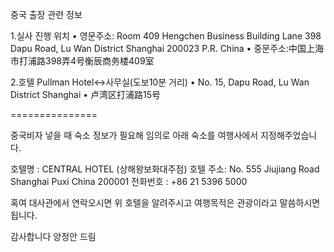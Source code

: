 중국 출장 관련 정보


1.실사 진행 위치
•	영문주소: Room 409 Hengchen Business Building
                       Lane 398 Dapu Road, Lu Wan District Shanghai 200023 P.R. China
•	중문주소:中国上海市打浦路398弄4号衡辰商务楼409室

 
2.호텔 
 Pullman Hotel<->사무실(도보10분 거리)
•	 No. 15,  Dapu Road, Lu Wan District Shanghai 
•	 卢湾区打浦路15号




===============


중국비자 넣을 때 숙소 정보가 필요해 임의로 아래 숙소를 여행사에서 지정해주었습니다.

호텔명 : CENTRAL HOTEL (상해왕보화대주점)
호텔 주소: No. 555 Jiujiang Road Shanghai Puxi China 200001
전화번호 : +86 21 5396 5000

혹여 대사관에서 연락오시면 위 호텔을 알려주시고 여행목적은 관광이라고 말씀하시면 됩니다.

감사합니다
양정안 드림
